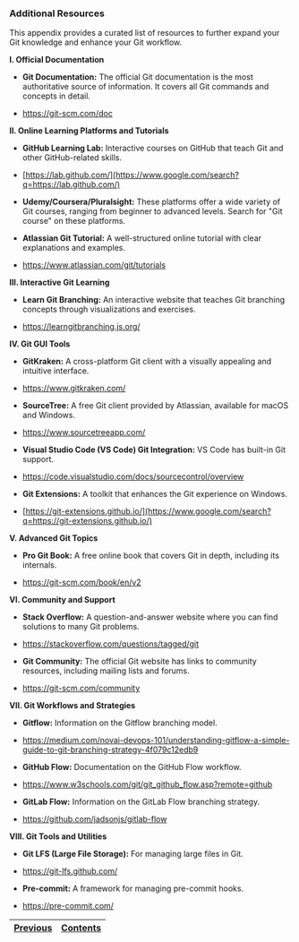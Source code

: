 ### Additional Resources

This appendix provides a curated list of resources to further expand your Git knowledge and enhance your Git workflow.

**I. Official Documentation**

-   **Git Documentation:** The official Git documentation is the most authoritative source of information. It covers all Git commands and concepts in detail.

-   <https://git-scm.com/doc>

**II. Online Learning Platforms and Tutorials**

-   **GitHub Learning Lab:** Interactive courses on GitHub that teach Git and other GitHub-related skills.

-   [https://lab.github.com/](https://www.google.com/search?q=https://lab.github.com/)

-   **Udemy/Coursera/Pluralsight:** These platforms offer a wide variety of Git courses, ranging from beginner to advanced levels. Search for "Git course" on these platforms.
-   **Atlassian Git Tutorial:** A well-structured online tutorial with clear explanations and examples.

-   <https://www.atlassian.com/git/tutorials>

**III. Interactive Git Learning**

-   **Learn Git Branching:** An interactive website that teaches Git branching concepts through visualizations and exercises.

-   <https://learngitbranching.js.org/>

**IV. Git GUI Tools**

-   **GitKraken:** A cross-platform Git client with a visually appealing and intuitive interface.

-   <https://www.gitkraken.com/>

-   **SourceTree:** A free Git client provided by Atlassian, available for macOS and Windows.

-   <https://www.sourcetreeapp.com/>

-   **Visual Studio Code (VS Code) Git Integration:** VS Code has built-in Git support.

-   <https://code.visualstudio.com/docs/sourcecontrol/overview>

-   **Git Extensions:** A toolkit that enhances the Git experience on Windows.

-   [https://git-extensions.github.io/](https://www.google.com/search?q=https://git-extensions.github.io/)

**V. Advanced Git Topics**

-   **Pro Git Book:** A free online book that covers Git in depth, including its internals.

-   <https://git-scm.com/book/en/v2>

**VI. Community and Support**

-   **Stack Overflow:** A question-and-answer website where you can find solutions to many Git problems.

-   <https://stackoverflow.com/questions/tagged/git>

-   **Git Community:** The official Git website has links to community resources, including mailing lists and forums.

-   <https://git-scm.com/community>

**VII. Git Workflows and Strategies**

-   **Gitflow:** Information on the Gitflow branching model.

-   <https://medium.com/novai-devops-101/understanding-gitflow-a-simple-guide-to-git-branching-strategy-4f079c12edb9>

-   **GitHub Flow:** Documentation on the GitHub Flow workflow.

-   <https://www.w3schools.com/git/git_github_flow.asp?remote=github>

-   **GitLab Flow:** Information on the GitLab Flow branching strategy.

-   <https://github.com/jadsonjs/gitlab-flow>

**VIII. Git Tools and Utilities**

-   **Git LFS (Large File Storage):** For managing large files in Git.

-   <https://git-lfs.github.com/>

-   **Pre-commit:** A framework for managing pre-commit hooks.

-   <https://pre-commit.com/>

| [Previous](/AdditionalResources.md) | [Contents](/README.md) | 
| :---: | :---: |
